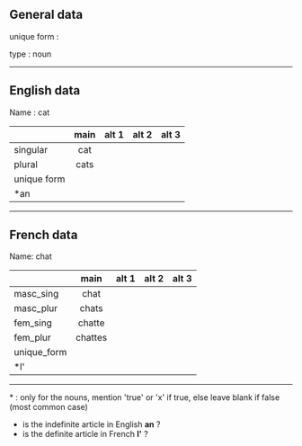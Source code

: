 ## General data

unique form :

type : noun

---

## English data

Name : cat

|             | main | alt 1 | alt 2 | alt 3 |
| :---------- | :--: | :---: | :---: | ----- |
| singular    | cat  |       |       |       |
| plural      | cats |       |       |       |
| unique form |      |       |       |       |
| \*an        |      |       |       |       |

---

## French data

Name: chat

|             |  main   | alt 1 | alt 2 | alt 3 |
| :---------- | :-----: | :---: | :---: | :---: |
| masc_sing   |  chat   |       |       |       |
| masc_plur   |  chats  |       |       |       |
| fem_sing    | chatte  |       |       |       |
| fem_plur    | chattes |       |       |       |
| unique_form |         |       |       |       |
| \*l'        |         |       |       |       |

---

\* : only for the nouns, mention 'true' or 'x' if true, else leave blank if false (most common case)

- is the indefinite article in English **an** ?
- is the definite article in French **l'** ?
